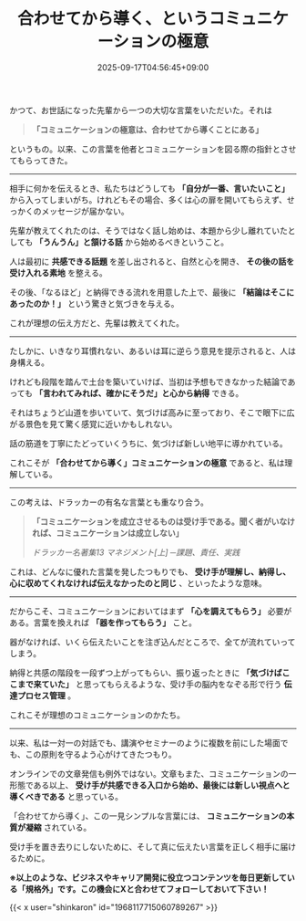 ﻿---
title: "合わせてから導く、というコミュニケーションの極意"
date: 2025-09-17T04:56:45+09:00
draft: false
---

かつて、お世話になった先輩から一つの大切な言葉をいただいた。それは

> **「コミュニケーションの極意は、合わせてから導くことにある」**

というもの。以来、この言葉を他者とコミュニケーションを図る際の指針とさせてもらってきた。



---

相手に何かを伝えるとき、私たちはどうしても **「自分が一番、言いたいこと」** から入ってしまいがち。けれどもその場合、多くは心の扉を開いてもらえず、せっかくのメッセージが届かない。

先輩が教えてくれたのは、そうではなく話し始めは、本題から少し離れていたとしても **「うんうん」と頷ける話** から始めるべきということ。



人は最初に **共感できる話題** を差し出されると、自然と心を開き、 **その後の話を受け入れる素地** を整える。

その後、「なるほど」と納得できる流れを用意した上で、最後に **「結論はそこにあったのか！」** という驚きと気づきを与える。

これが理想の伝え方だと、先輩は教えてくれた。



---

たしかに、いきなり耳慣れない、あるいは耳に逆らう意見を提示されると、人は身構える。

けれども段階を踏んで土台を築いていけば、当初は予想もできなかった結論であっても **「言われてみれば、確かにそうだ」と心から納得** できる。



それはちょうど山道を歩いていて、気づけば高みに至っており、そこで眼下に広がる景色を見て驚く感覚に近いかもしれない。

話の筋道を丁寧にたどっていくうちに、気づけば新しい地平に導かれている。

これこそが **「合わせてから導く」コミュニケーションの極意** であると、私は理解している。



---

この考えは、ドラッカーの有名な言葉とも重なり合う。

> **「コミュニケーションを成立させるものは受け手である。聞く者がいなければ、コミュニケーションは成立しない」**
> 
> *ドラッカー名著集13 マネジメント[上] ─課題、責任、実践*

これは、どんなに優れた言葉を発したつもりでも、 **受け手が理解し、納得し、心に収めてくれなければ伝えなかったのと同じ** 、といったような意味。



---

だからこそ、コミュニケーションにおいてはまず **「心を調えてもらう」** 必要がある。言葉を換えれば **「器を作ってもらう」** こと。

器がなければ、いくら伝えたいことを注ぎ込んだところで、全てが流れていってしまう。



納得と共感の階段を一段ずつ上がってもらい、振り返ったときに **「気づけばここまで来ていた」** と思ってもらえるような、受け手の脳内をなぞる形で行う **伝達プロセス管理** 。

これこそが理想のコミュニケーションのかたち。



---

以来、私は一対一の対話でも、講演やセミナーのように複数を前にした場面でも、この原則を守るよう心がけてきたつもり。

オンラインでの文章発信も例外ではない。文章もまた、コミュニケーションの一形態である以上、 **受け手が共感できる入口から始め、最後には新しい視点へと導くべきである** と思っている。



「合わせてから導く」、この一見シンプルな言葉には、 **コミュニケーションの本質が凝縮** されている。

受け手を置き去りにしないために、そして真に伝えたい言葉を正しく相手に届けるために。



**※以上のような、ビジネスやキャリア開発に役立つコンテンツを毎日更新している「規格外」です。この機会にXと合わせてフォローしておいて下さい！**



{{< x user="shinkaron" id="1968117715060789267" >}}